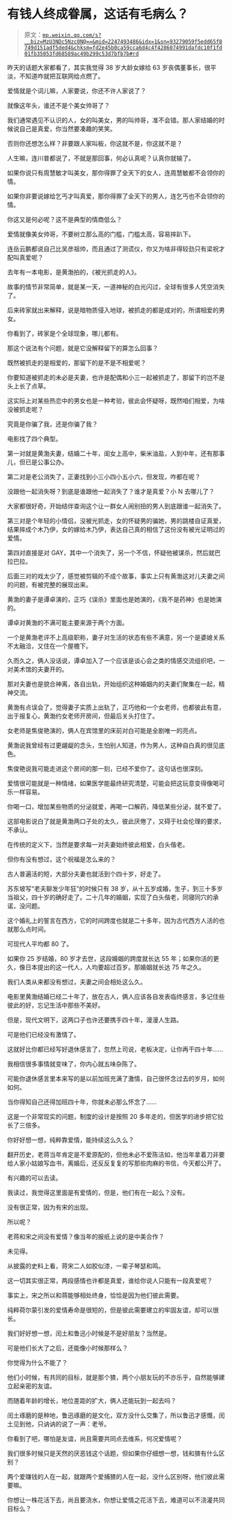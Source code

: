 # 有钱人终成眷属，这话有毛病么？

> 原文：[`mp.weixin.qq.com/s?__biz=MzU3NDc5Nzc0NQ==&mid=2247493486&idx=1&sn=93279059f5edd65f8749d151adf5ded4&chksm=fd2e45b0ca59cca6d4c4f4286074991dafdc10f1fd01fb35053fd68589ac49b299c53d7bfb7b#rd`](http://mp.weixin.qq.com/s?__biz=MzU3NDc5Nzc0NQ==&mid=2247493486&idx=1&sn=93279059f5edd65f8749d151adf5ded4&chksm=fd2e45b0ca59cca6d4c4f4286074991dafdc10f1fd01fb35053fd68589ac49b299c53d7bfb7b#rd)

昨天的话题大家都看了，其实我觉得 38 岁大龄女嫁给 63 岁丧偶董事长，很平淡，不知道咋就把互联网给点燃了。 

爱情就是个词儿嘛，人家要说，你还不许人家说了？

就像这年头，谁还不是个美女帅哥了？

我们通常遇见不认识的人，女的叫美女，男的叫帅哥，准不会错。那人家结婚的时候说自己是真爱，你当然要凑趣的笑笑。

否则你还想怎么样？非要跟人家叫板，你这就不是，你这就不是？

人生嘛，连川普都说了，不就是那回事，何必认真呢？认真你就输了。

如果你说只有周慧敏才叫美女，那你得罪了全天下的女人，连周慧敏都不会领你的情。

如果你非要说嫁给乞丐才叫真爱，那你得罪了全天下的男人，连乞丐也不会领你的情。 

你这又是何必呢？这不是典型的情商低么？

爱情就像美女帅哥，不要树立那么高的门槛，门槛太高，容易摔趴下。 

连岳云鹏都说自己比吴彦祖帅，而且通过了测谎仪，你又为啥非得较劲只有梁祝才配叫真爱呢？

去年有一本电影，是黄渤拍的，《被光抓走的人》。

故事的情节非常简单，就是某一天，一道神秘的白光闪过，全球有很多人凭空消失了。

后来砖家就出来解释，说是暗物质侵入地球，被抓走的都是成对的，所谓相爱的男女。

你看到了，砖家是个全球现象，哪儿都有。

那这个说法有个问题，就是它没解释留下的算怎么回事？

既然被抓走的是相爱的，那留下的是不是不相爱呢？

你要知道被抓走的未必是夫妻，也许是配偶和小三一起被抓走了，那留下的岂不是头上长了点草。

这实际上对某些热恋中的男女也是一种考验，彼此会怀疑呀，既然咱们相爱，为啥没被抓走呢？

究竟是你骗了我，还是你骗了我？

电影找了四个典型。

第一对就是黄渤夫妻，结婚二十年，闺女上高中，柴米油盐，人到中年，还有那事儿，但已是公事公办。

第二对是老公消失了，正妻找到小三小四小五小六，但发现，咋都在呢？

没跟他一起消失呀？到底是谁跟他一起消失了？谁才是真爱？小 N 去哪儿了？

大家都很好奇，开始结伴查询这个让一群女人闹别扭的男人到底跟谁一起消失了。

第三对是个年轻的小情侣，没被光抓走，女的怀疑男的骗她，男的跳楼自证真爱，结果摔成个木乃伊，女的嫁给木乃伊，表达自己真的相信了这份没有被光证明过的爱情。

第四对直接是对 GAY，其中一个消失了，另一个不信，怀疑他被谋杀，然后就巴拉巴拉。

后面三对的戏太少了，感觉被剪辑的不成个故事，事实上只有黄渤这对儿夫妻之间的问题，有被完整的展现出来。

黄渤的妻子是谭卓演的，正巧《误杀》里面也是她演的，《我不是药神》也是她演的。

谭卓对黄渤的不满可能主要来源于两个方面。

一个是黄渤老评不上高级职称，妻子对生活的状态有些不满意，另一个是婆媳关系不太融洽，又住在一个屋檐下。

久而久之，俩人没话说，谭卓加入了一个应该是谈心会之类的情感交流组织吧，一对美术馆的夫妻开的。

那对夫妻也是貌合神离，各自出轨，开始组织这种婚姻内的夫妻们聚集在一起，精神交流。

黄渤有点误会了，觉得妻子实质上出轨了，正巧他和一个女老师，也都彼此有意，出于报复心，黄渤约女老师开房间，但最后关头打住了。

女老师是焦俊艳演的，俩人在宾馆里的床前对白可能是全剧唯一的亮点。

黄渤说我曾经有过更龌龊的念头，生怕别人知道，作为男人，这种自白真的很见底色。

焦俊艳说我可能走进这个房间的那一刻，已经不爱你了。这句话也很深刻。

爱情很可能就是一种情绪，如果医学能最终研究清楚，可能会把这玩意变得像喝可乐一样容易。

你喝一口，增加某些物质的分泌就爱，再喝一口解药，降低某些分泌，就不爱了。

这部电影说白了就是黄渤两口子处的太久，彼此厌倦了，又碍于社会伦理的要求，不承认。

在传统的定义下，当然是要求每一对夫妻始终彼此相爱，白头偕老。

但你有没有想过，这个祝福是怎么来的？ 

古人普遍活的短，大部分夫妻也就活到个四十岁，好走了。

苏东坡写“老夫聊发少年狂”的时候只有 38 岁，从十五岁成婚，生子，到三十多岁当祖父，四十岁的确好走了。二十几年的婚姻，实现了白头偕老，同寝同穴的承诺，没问题。

这个婚礼上的誓言在西方，它的时间跨度也就是二十多年，因为古代西方人活的也就那么点时间。

可现代人平均都 80 了。

如果你 25 岁结婚，80 岁才去世，这段婚姻的跨度就长达 55 年；如果你活的更久，像日本提出的这一代人，人均要超过百岁。那婚姻就长达 75 年之久。

我们人类从来都没有想过，夫妻之间会相处这么久。

电影里黄渤结婚已经二十年了，放在古人，俩人应该各自发表临终感言，多记住些彼此的好，忘记生活中那些不美好。

但是，现代文明下，这两口子也许还要携手四十年，漫漫人生路。

可是他们已经没有激情了。

这就好比你都已经写好退休感言了，忽然上司说，老板决定，让你再干四十年......

我相信很多事情就变味了，你内心就五味杂陈了。

可能你退休感言里本来写的是以前加班充满了激情，自己很怀念过去的岁月，如何如何。

当你得知自己还得加班四十年，你就未必那么怀念了......

这是一个非常现实的问题，制度的设计是按照 20 多年走的，但医学的进步把它拉长了三倍多。

你好好想一想，纯粹靠爱情，能持续这么久么？ 

翻开历史，老蒋当年肯定是不爱原配的，但他未必不爱陈洁如，他当年拿着刀非要给人家小姑娘写血书，离婚后，还反反复复的写那些肉麻的书信，今天都公开了。

有兴趣的可以去读。

我读过，我觉得这里面是有爱情的，但是，他们有在一起么？没有。 

没有很正常，因为有宋的出现。

所以呢？ 

老蒋和宋之间没有爱情？像当年的报纸上说的是中美合作？

未见得。

从披露的史料上看，蒋宋二人如胶似漆，一辈子琴瑟和鸣。

这一切其实很正常，两段感情也许都是真爱，谁给你说人只能有一段真爱呢？

事实上，宋之所以和蒋能够相处终身，恰恰是因为他们彼此需要。

纯粹荷尔蒙引发的爱情寿命是很短的，但是彼此需要建立的牢固友谊，却可以很长。

我们好好想一想，闰土和鲁迅小时候是不是好朋友？当然是。

可是他们长大了之后，还能像小时候那样么？

你觉得为什么不能了？

他们小时候，有共同的目标，就是那个猹，两个小朋友玩的不亦乐乎，自然能够建立起亲密的友谊。

而随着年龄的增长，地位差距的扩大，俩人还能玩到一起去吗？

闰土琢磨的是种地，鲁迅琢磨的是文化，双方没什么交集了，所以鲁迅才感慨，闰土见到他，只讷讷的说了一声：老爷。

你看到了吧，哪怕是友谊，尚且需要共同点去维系，何况爱情呢？

我们很多时候只是天然的厌恶钱这个话题，但如果你仔细想一想，钱和猹有什么区别？

两个爱赚钱的人在一起，就跟两个爱捕猹的人在一起，没什么区别呀，他们彼此需要嘛。

你想让一株花活下去，尚且要浇水，你想让爱情之花活下去，难道可以不浇灌共同目标么？

<mp-qa class="js_uneditable custom_select_card qa_iframe" data-pluginname="insertquestion" data-id="1552894649885900801" data-bizuin="MzU3NDc5Nzc0NQ==" data-title="留言区"></mp-qa>